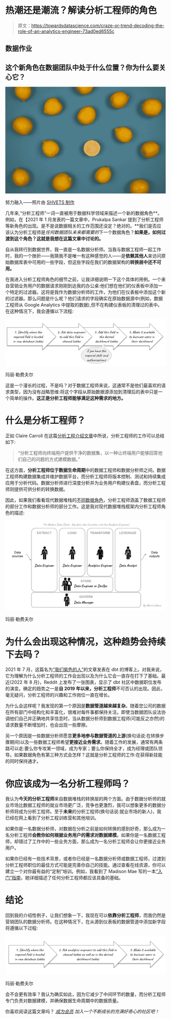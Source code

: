 # 热潮还是潮流？解读分析工程师的角色

> 原文：<https://towardsdatascience.com/craze-or-trend-decoding-the-role-of-an-analytics-engineer-73ad0ed6555c>

## 数据作业

## 这个新角色在数据团队中处于什么位置？你为什么要关心它？

![](img/b019d6720d328588d9f0e6d3c004aa38.png)

努力融入——照片由 [SHVETS 制作](https://www.pexels.com/photo/fresh-lemons-with-juicy-flesh-on-blue-background-7195055/)

几年来,“分析工程师”一词一直被用于数据科学领域来描述一个新的数据角色**。例如，在【2021 年 1 月发表的一篇文章中，Prukalpa Sankar 提到了分析工程师等新角色的出现。是不是说数据相关的工作范围还没定？绝对的。**我们是否应该认为分析工程师是*任何数据团队未来都需要的*下一个数据角色？**如果是，如何过渡到这个角色？这就是我想在这篇文章中讨论的。**

自从我转行到数据世界，我一直是一名数据分析师。当我与数据工程师一起工作时，我的一个挫折——我猜我不是唯一有这种感觉的人——是**依赖其他人**来访问原始数据库表中可用的一些字段，但这些字段在我们的数据架构的**转换层中还不可用。**

在我进入分析工程师角色的细节之前，让我详细说明一下这个具体的用例。一个来自营销业务用户的数据请求刚刚到达我的办公桌:他们想在他们的仪表板中添加一个特定的过滤器。这将是我作为数据分析师的工作，为他们在仪表板中添加这个新的过滤器。那么问题是什么呢？他们请求的字段确实在原始数据源中(例如，数据工程师从 Google Analytics 中提取的数据),但不在构建仪表板的清理过的表中。在这种情况下，我会遵循以下流程:

![](img/b0e7ce32c39be666349ea7a044a123e0.png)

玛丽·勒费夫尔

这是一个漫长的过程，不是吗？对于数据工程师来说，这通常不是他们最喜欢的请求类型，因为没有战略思维:将这个字段从原始数据源添加到清理后的表中只是一个简单的操作。**这正是分析工程师能够满足这种需求的地方。**

# 什么是分析工程师？

正如 Claire Carroll 在这篇[分析工程介绍文章](https://www.getdbt.com/what-is-analytics-engineering/)中所说，分析工程师的工作可以总结如下:

> “分析工程师向终端用户提供干净的数据集，以一种让终端用户能够回答他们自己的问题的方式建模数据。”

在这方面，**分析工程师位于数据生命周期**中的数据工程师和数据分析师之间。数据工程师构建数据集成并维护数据平台，而分析工程师将版本控制、测试和持续集成应用于分析代码。数据分析师进行深度分析并为业务用户构建仪表盘，而分析工程师则提供可供分析的转换数据。

因此，如果我们看看现代数据堆栈的[不同数据角色](/data-unicorns-are-rare-so-hire-these-3-people-instead-80d3c3808af8)，分析工程师涵盖了数据工程师的部分工作和数据分析师的部分工作。这是我对现代数据堆栈框架内分析工程师角色的描述:

![](img/df3a8d1b1e73f9b689d6c5581c97f1b2.png)

玛丽·勒费夫尔

# 为什么会出现这种情况，这种趋势会持续下去吗？

2021 年 7 月，这篇名为[“我们紫色的人”](https://www.getdbt.com/blog/we-the-purple-people/)的文章发表在 dbt 的博客上。对我来说，它为理解为什么分析工程师的工作会出现以及为什么它会一直存在打下了基础。最近(2022 年 8 月)，Reddit 上发布了一张图表，显示了 dbt 社区中数据职位发布的演变。确定的趋势之一是**自 2019 年以来，分析工程师**不可否认的出现。因此，毫无疑问，分析工程师的兴趣和工作岗位一直在增长。

为什么会这样呢？我发现的第一个原因是**数据管道越来越复杂**。随着您公司的数据在所有部门中结构化和丰富化，很难对每件事都保持关注。即使当数据团队设法协调他们自己并正确地共享信息时，当从数据分析师到数据工程师(可能反之亦然)的请求数量不断增加时，也会出现一些摩擦。

另一个原因是一些数据分析师愿意**更多地参与数据管道的上游**(换句话说:在转换步骤期间)以及一些数据工程师希望**更接近业务需求**。随着工作的发展，通常有两条路可以走:要么你专攻某一领域，成为专家；要么你保持全才，成为经理或团队领导。如果数据角色有第三种方式会怎样？这就是分析工程师的工作:在获得新技能的同时保持通才。

# 你应该成为一名分析工程师吗？

我认为**今天的分析工程师**来自数据堆栈的转换层的两个方面。由于数据分析师的就业市场比数据工程师的就业市场更广泛，竞争也更激烈，我可以想象更多的数据分析师将成为分析工程师。至于**未来**的分析工程师(换句话说:就业市场的新人)，我已经在网上看到了分析工程训练营和其他培训。

如果你是一名数据分析师，对数据在分析之前是如何转换的感到好奇，那么成为一名分析工程师**会教你如何根据业务用户的需求对数据建模**。如果你是一名数据工程师，却错过了工作中的一些业务方面，那么成为一名分析工程师会让你更接近业务用户。

如果你已经有一些技术背景，或者你已经是一名数据分析师或数据工程师，过渡到分析工程师职位的最佳方式可能是完善你自己的技能。通过查看在线资源，你可以建立一个对你最有益的“定制”培训。例如，我看到了 Madison Mae 写的一本[“入门”指南](https://madisonmae.substack.com/p/aspiring-analytics-engineers-start)，她详细描述了任何分析工程师都应该具备的基础。

# 结论

回到我的介绍性例子，让我们想象一下，我现在可以**依靠分析工程师**，而我仍然是营销团队的数据分析师。在这种情况下，在从源到仪表板的数据管道中添加新字段将遵循以下过程:

![](img/d06cf874e64ae5d179122dd884a3893d.png)

玛丽·勒费夫尔

会不会更有效率？我认为确实如此，因为它减少了中间环节的数量，而分析工程师专门负责对数据建模，并确保数据生命周期中的数据质量。

你喜欢阅读这篇文章吗？ [*成为会员*](https://marie-lefevre.medium.com/membership) *加入一个不断成长的充满好奇心的社区吧！*

[](https://marie-lefevre.medium.com/membership) 